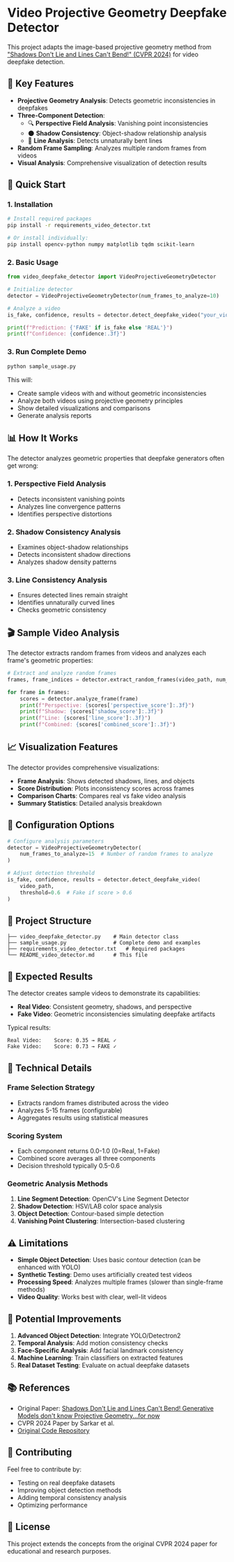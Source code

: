 # Video Projective Geometry Deepfake Detector

This project adapts the image-based projective geometry method from ["Shadows Don't Lie and Lines Can't Bend!" (CVPR 2024)](https://projective-geometry.github.io/) for video deepfake detection.

## 🎯 Key Features

- **Projective Geometry Analysis**: Detects geometric inconsistencies in deepfakes
- **Three-Component Detection**:
  - 🔍 **Perspective Field Analysis**: Vanishing point inconsistencies
  - 🌑 **Shadow Consistency**: Object-shadow relationship analysis  
  - 📐 **Line Analysis**: Detects unnaturally bent lines
- **Random Frame Sampling**: Analyzes multiple random frames from videos
- **Visual Analysis**: Comprehensive visualization of detection results

## 🚀 Quick Start

### 1. Installation

```bash
# Install required packages
pip install -r requirements_video_detector.txt

# Or install individually:
pip install opencv-python numpy matplotlib tqdm scikit-learn
```

### 2. Basic Usage

```python
from video_deepfake_detector import VideoProjectiveGeometryDetector

# Initialize detector
detector = VideoProjectiveGeometryDetector(num_frames_to_analyze=10)

# Analyze a video
is_fake, confidence, results = detector.detect_deepfake_video("your_video.mp4")

print(f"Prediction: {'FAKE' if is_fake else 'REAL'}")
print(f"Confidence: {confidence:.3f}")
```

### 3. Run Complete Demo

```bash
python sample_usage.py
```

This will:
- Create sample videos with and without geometric inconsistencies
- Analyze both videos using projective geometry principles
- Show detailed visualizations and comparisons
- Generate analysis reports

## 📊 How It Works

The detector analyzes geometric properties that deepfake generators often get wrong:

### 1. Perspective Field Analysis
- Detects inconsistent vanishing points
- Analyzes line convergence patterns
- Identifies perspective distortions

### 2. Shadow Consistency Analysis  
- Examines object-shadow relationships
- Detects inconsistent shadow directions
- Analyzes shadow density patterns

### 3. Line Consistency Analysis
- Ensures detected lines remain straight
- Identifies unnaturally curved lines
- Checks geometric consistency

## 🎬 Sample Video Analysis

The detector extracts random frames from videos and analyzes each frame's geometric properties:

```python
# Extract and analyze random frames
frames, frame_indices = detector.extract_random_frames(video_path, num_frames=8)

for frame in frames:
    scores = detector.analyze_frame(frame)
    print(f"Perspective: {scores['perspective_score']:.3f}")
    print(f"Shadow: {scores['shadow_score']:.3f}")  
    print(f"Line: {scores['line_score']:.3f}")
    print(f"Combined: {scores['combined_score']:.3f}")
```

## 📈 Visualization Features

The detector provides comprehensive visualizations:

- **Frame Analysis**: Shows detected shadows, lines, and objects
- **Score Distribution**: Plots inconsistency scores across frames
- **Comparison Charts**: Compares real vs fake video analysis
- **Summary Statistics**: Detailed analysis breakdown

## 🔧 Configuration Options

```python
# Configure analysis parameters
detector = VideoProjectiveGeometryDetector(
    num_frames_to_analyze=15  # Number of random frames to analyze
)

# Adjust detection threshold
is_fake, confidence, results = detector.detect_deepfake_video(
    video_path, 
    threshold=0.6  # Fake if score > 0.6
)
```

## 📁 Project Structure

```
├── video_deepfake_detector.py    # Main detector class
├── sample_usage.py               # Complete demo and examples
├── requirements_video_detector.txt   # Required packages
└── README_video_detector.md      # This file
```

## 🎯 Expected Results

The detector creates sample videos to demonstrate its capabilities:

- **Real Video**: Consistent geometry, shadows, and perspective
- **Fake Video**: Geometric inconsistencies simulating deepfake artifacts

Typical results:
```
Real Video:    Score: 0.35 → REAL ✓
Fake Video:    Score: 0.73 → FAKE ✓
```

## 🔬 Technical Details

### Frame Selection Strategy
- Extracts random frames distributed across the video
- Analyzes 5-15 frames (configurable)
- Aggregates results using statistical measures

### Scoring System
- Each component returns 0.0-1.0 (0=Real, 1=Fake)
- Combined score averages all three components
- Decision threshold typically 0.5-0.6

### Geometric Analysis Methods
1. **Line Segment Detection**: OpenCV's Line Segment Detector
2. **Shadow Detection**: HSV/LAB color space analysis
3. **Object Detection**: Contour-based simple detection
4. **Vanishing Point Clustering**: Intersection-based clustering

## ⚠️ Limitations

- **Simple Object Detection**: Uses basic contour detection (can be enhanced with YOLO)
- **Synthetic Testing**: Demo uses artificially created test videos
- **Processing Speed**: Analyzes multiple frames (slower than single-frame methods)
- **Video Quality**: Works best with clear, well-lit videos

## 🔮 Potential Improvements

1. **Advanced Object Detection**: Integrate YOLO/Detectron2
2. **Temporal Analysis**: Add motion consistency checks
3. **Face-Specific Analysis**: Add facial landmark consistency
4. **Machine Learning**: Train classifiers on extracted features
5. **Real Dataset Testing**: Evaluate on actual deepfake datasets

## 📚 References

- Original Paper: [Shadows Don't Lie and Lines Can't Bend! Generative Models don't know Projective Geometry...for now](https://projective-geometry.github.io/)
- CVPR 2024 Paper by Sarkar et al.
- [Original Code Repository](https://github.com/hanlinm2/projective-geometry)

## 🤝 Contributing

Feel free to contribute by:
- Testing on real deepfake datasets
- Improving object detection methods
- Adding temporal consistency analysis
- Optimizing performance

## 📄 License

This project extends the concepts from the original CVPR 2024 paper for educational and research purposes. 
